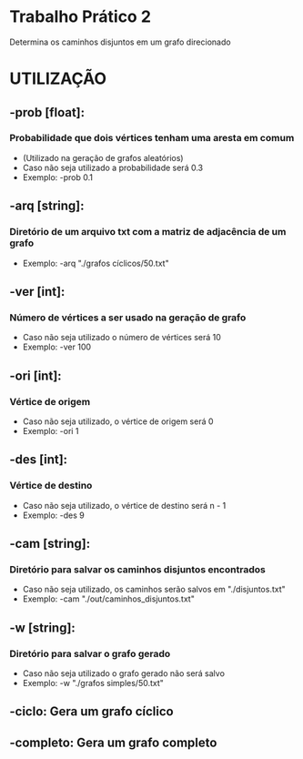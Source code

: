 # Trabalho Prático 2
Determina os caminhos disjuntos em um grafo direcionado

# UTILIZAÇÃO

## -prob [float]: 
### Probabilidade que dois vértices tenham uma aresta em comum 
* (Utilizado na geração de grafos aleatórios)
* Caso não seja utilizado a probabilidade será 0.3
* Exemplo: -prob 0.1

## -arq [string]: 
### Diretório de um arquivo txt com a matriz de adjacência de um grafo
* Exemplo: -arq "./grafos cíclicos/50.txt"

## -ver [int]: 
### Número de vértices a ser usado na geração de grafo
* Caso não seja utilizado o número de vértices será 10
* Exemplo: -ver 100

## -ori [int]: 
### Vértice de origem
* Caso não seja utilizado, o vértice de origem será 0
* Exemplo: -ori 1

## -des [int]: 
### Vértice de destino
* Caso não seja utilizado, o vértice de destino será n - 1
* Exemplo: -des 9

## -cam [string]: 
### Diretório para salvar os caminhos disjuntos encontrados
* Caso não seja utilizado, os caminhos serão salvos em "./disjuntos.txt"
* Exemplo: -cam "./out/caminhos_disjuntos.txt"

## -w [string]: 
### Diretório para salvar o grafo gerado
* Caso não seja utilizado o grafo gerado não será salvo
* Exemplo: -w "./grafos simples/50.txt"

## -ciclo: Gera um grafo cíclico

## -completo: Gera um grafo completo
